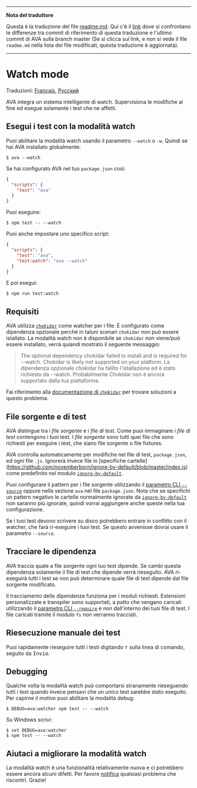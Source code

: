 ___
**Nota del traduttore**

Questa è la traduzione del file [readme.md](https://github.com/sindresorhus/ava/blob/master/readme.md). Qui c'è il [link](https://github.com/sindresorhus/ava/compare/f2c070987ecee3caf7613190acf2c8a90700e058...master#diff-f2c070987ecee3caf7613190acf2c8a90700e058) dove si confrontano le differenze tra commit di riferimento di questa traduzione e l'ultimo commit di AVA sulla branch master (Se si clicca sul link, e non si vede il file `readme.md` nella lista dei file modificati, questa traduzione è aggiornata).
___
# Watch mode

Traduzioni: [Français](https://github.com/sindresorhus/ava-docs/blob/master/fr_FR/docs/recipes/watch-mode.md), [Русский](https://github.com/sindresorhus/ava-docs/blob/master/ru_RU/docs/recipes/watch-mode.md)

AVA integra un sistema intelligente di watch. Supervisiona le modifiche ai fine ed esegue solamente i test che ne affetti.

## Esegui i test con la modalità watch

Puoi abilitare la modalità watch usando il parametro `--watch` o `-w`. Quindi se hai AVA installato globalmente:

```console
$ ava --watch
```

Se hai configurato AVA nel tuo `package.json` così:

```json
{
  "scripts": {
    "test": "ava"
  }
}
```

Puoi eseguire:

```console
$ npm test -- --watch
```

Puoi anche impostare uno specifico script:

```json
{
  "scripts": {
    "test": "ava",
    "test:watch": "ava --watch"
  }
}
```

E poi esegui:

```console
$ npm run test:watch
```

## Requisiti

AVA utilizza [`chokidar`] come watcher per i file. È configurato come dipendenza opzionale perchè in taluni scenari `chokidar` non può essere istallato. La modalità watch non è disponibile se `chokidar` non viene/può essere installato, verrà quiandi mostrato il seguente messaggio:

> The optional dependency chokidar failed to install and is required for --watch. Chokidar is likely not supported on your platform.
> La dipendenza opzionale chokidar ha fallito l'istallazione ed è stato richiesto da --watch. Probabilmente Chokidar non è ancora supportato dalla tua piattaforma.

Fai riferimento alla [documentazione di `chokidar`][`chokidar`] per trovare soluzioni a questo problema.

## File sorgente e di test

AVA distingue tra i *file sorgente* e i *file di test*. Come puoi immaginare i *file di test* contengono i tuoi test. I *file sorgente* sono tutti quei file che sono richiesti per eseguire i test, che siano file sorgente o file fixtures.

AVA controlla automaticamente per modifiche nei file di test, `package.json`, ed ogni file `.js`. Ignorerà invece file in [specifiche cartelle]
(https://github.com/novemberborn/ignore-by-default/blob/master/index.js) come predefinito nel modulo [`ignore-by-default`].

Puoi configurare il pattern per i file sorgente utilizzando il [parametro CLI `--source`] oppure nella sezione `ava` nel file `package.json`. Nota che se specifichi un pattern negativo le cartelle normalmente ignorate da [`ignore-by-default`] non saranno più ignorate, quindi vorrai aggiungere anche queste nella tua configurazione.

Se i tuoi test devono scrivere su disco potrebbero entrare in conflitto con il watcher, che farà ri-eseguire i tuoi test. Se questo avvenisse dovrai usare il parametro `--source`.

## Tracciare le dipendenza

AVA traccia quale a file sorgente ogni tuo test dipende. Se cambi questa dipendenza solamente il file di test che dipende verrà rieseguito. AVA ri-eseguirà tutti i test se non può determinare quale file di test dipende dal file sorgente modificato.

Il tracciamento delle dipendenze funziona per i moduli richiesti. Estensioni personalizzate e transpiler sono supportati, a patto che vengano caricati utilizzando il [parametro CLI `--require`] e non dall'interno dei tuoi file di test. I file caricati tramite il modulo `fs` non verranno tracciati.

## Riesecuzione manuale dei test

Puoi rapidamente rieseguire tutti i testi digitando <kbd>r</kbd> sulla linea di comando, seguito da <kbd>Invio</kbd>.

## Debugging

Qualche volta la modalità watch può comportarsi stranamente rieseguendo tutti i test quando invece pensavi che un unico test sarebbe stato eseguito. Per capirne il motivo puoi abilitare la modalità debug:

```console
$ DEBUG=ava:watcher npm test -- --watch
```

Su Windows scrivi:

```console
$ set DEBUG=ava:watcher
$ npm test -- --watch
```

## Aiutaci a migliorare la modalità watch

La modalità watch è una funzionalità relativamente nuova e ci potrebbero essere ancora alcuni difetti. Per favore [notifica](https://github.com/sindresorhus/ava/issues) qualsiasi problema che riscontri. Grazie!

[`chokidar`]: https://github.com/paulmillr/chokidar
[`ignore-by-default`]: https://github.com/novemberborn/ignore-by-default
[parametro CLI `--require`]: https://github.com/sindresorhus/ava#cli
[parametro CLI `--source`]: https://github.com/sindresorhus/ava#cli
